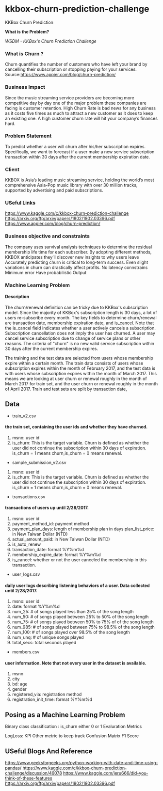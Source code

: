 # kkbox-churn-prediction-challenge
KKBox Churn Prediction

**What is the Problem?**

*WSDM - KKBox's Churn Prediction Challenge*

### What is Churn ?

Churn quantifies the number of customers who have left your brand by cancelling their subscription or stopping paying for your services.
Source:https://www.appier.com/blog/churn-prediction/

### Business Impact

Since the music streaming service providers are becoming
more competitive day by day one of the major problem these companies are
facing is customer retention.
High Churn Rate is bad news for any business as it costs five times as much to attract a
new customer as it does to keep an existing one.
A high customer churn rate will hit your company’s finances hard.



### Problem Statement
To predict whether a user will churn after his/her subscription expires.
Specifically, we want to forecast if a user make a new service subscription transaction within 30 days after the current membership expiration date.

### Client
KKBOX is Asia’s leading music streaming service,
holding the world’s most comprehensive Asia-Pop music library with over 30 million tracks,
supported by advertising and paid subscriptions.

### USeful Links
https://www.kaggle.com/c/kkbox-churn-prediction-challenge
https://arxiv.org/ftp/arxiv/papers/1802/1802.03396.pdf
https://www.appier.com/blog/churn-prediction/

### Business objective and constraints

The company uses survival analysis techniques to determine the residual membership life time for each subscriber.
By adopting different methods, KKBOX anticipates they’ll discover new insights to why users leave
Accurately predicting churn is critical to long-term success.
Even slight variations in churn can drastically affect profits.
No latency connstrains
Minimum error
Have probabilistic Output

### Machine Learning Problem
#### Description

The churn/renewal definition can be tricky due to KKBox's subscription model. Since the majority of KKBox's subscription length is 30 days, a lot of users re-subscribe every month. The key fields to determine churn/renewal are transaction date, membership expiration date, and is_cancel. Note that the is_cancel field indicates whether a user actively cancels a subscription. Subscription cancellation does not imply the user has churned. A user may cancel service subscription due to change of service plans or other reasons. The criteria of "churn" is no new valid service subscription within 30 days after the current membership expires.

The training and the test data are selected from users whose membership expire within a certain month. The train data consists of users whose subscription expires within the month of February 2017, and the test data is with users whose subscription expires within the month of March 2017. This means we are looking at user churn or renewal roughly in the month of March 2017 for train set, and the user churn or renewal roughly in the month of April 2017. Train and test sets are split by transaction date,

## Data

* train_v2.csv
#### the train set, containing the user ids and whether they have churned.

1. msno: user id
2. is_churn: This is the target variable. Churn is defined as whether the user did not continue the subscription within 30 days of expiration. is_churn = 1 means churn,is_churn = 0 means renewal.

* sample_submission_v2.csv

1. msno: user id
2. is_churn: This is the target variable. Churn is defined as whether the user did not continue the subscription within 30 days of expiration. is_churn = 1 means churn,is_churn = 0 means renewal.

* transactions.csv
#### transactions of users up until 2/28/2017.

1. msno: user id
2. payment_method_id: payment method
3. payment_plan_days: length of membership plan in days plan_list_price: in New Taiwan Dollar (NTD)
4. actual_amount_paid: in New Taiwan Dollar (NTD)
5. is_auto_renew
6. transaction_date: format %Y%m%d
7. membership_expire_date: format %Y%m%d
8. is_cancel: whether or not the user canceled the membership in this transaction.

* user_logs.csv
#### daily user logs describing listening behaviors of a user. Data collected until 2/28/2017.

1. msno: user id
2. date: format %Y%m%d
3. num_25: # of songs played less than 25% of the song length
4. num_50: # of songs played between 25% to 50% of the song length
5. num_75: # of songs played between 50% to 75% of of the song length
6. num_985: # of songs played between 75% to 98.5% of the song length
7. num_100: # of songs played over 98.5% of the song length
8. num_unq: # of unique songs played
9. total_secs: total seconds played

* members.csv
#### user information. Note that not every user in the dataset is available.

1. msno
2. city
3. bd: age
4. gender
5. registered_via: registration method
6. registration_init_time: format %Y%m%d



## Posing as a Machine Learning Problem

Binary class classification : is_churn either 0 or 1
Evaluration Metrics

LogLoss: KPI
Other metric to keep track
Confusion Matrix
F1 Score

## USeful Blogs And Reference
https://www.geeksforgeeks.org/python-working-with-date-and-time-using-pandas/
https://www.kaggle.com/c/kkbox-churn-prediction-challenge/discussion/46078
https://www.kaggle.com/jeru666/did-you-think-of-these-features
https://arxiv.org/ftp/arxiv/papers/1802/1802.03396.pdf
